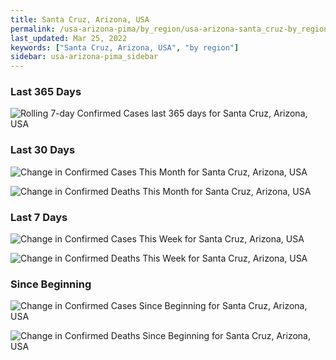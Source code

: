```yaml
---
title: Santa Cruz, Arizona, USA
permalink: /usa-arizona-pima/by_region/usa-arizona-santa_cruz-by_region.html
last_updated: Mar 25, 2022
keywords: ["Santa Cruz, Arizona, USA", "by region"]
sidebar: usa-arizona-pima_sidebar
---
```


<h3>Last 365 Days</h3>

![Rolling 7-day Confirmed Cases last 365 days for Santa Cruz, Arizona, USA](/covid_tracker/images/graphs/usa-arizona-santa_cruz-weekly_totals_graph.png)

<h3>Last 30 Days</h3>

![Change in Confirmed Cases This Month for Santa Cruz, Arizona, USA](/covid_tracker/images/graphs/usa-arizona-santa_cruz-delta_confirmed-30_days_graph.png)

![Change in Confirmed Deaths This Month for Santa Cruz, Arizona, USA](/covid_tracker/images/graphs/usa-arizona-santa_cruz-delta_deaths-30_days_graph.png)

<h3>Last 7 Days</h3>

![Change in Confirmed Cases This Week for Santa Cruz, Arizona, USA](/covid_tracker/images/graphs/usa-arizona-santa_cruz-delta_confirmed-7_days_graph.png)

![Change in Confirmed Deaths This Week for Santa Cruz, Arizona, USA](/covid_tracker/images/graphs/usa-arizona-santa_cruz-delta_deaths-7_days_graph.png)

<h3>Since Beginning</h3>

![Change in Confirmed Cases Since Beginning for Santa Cruz, Arizona, USA](/covid_tracker/images/graphs/usa-arizona-santa_cruz-delta_confirmed-since_beginning_graph.png)

![Change in Confirmed Deaths Since Beginning for Santa Cruz, Arizona, USA](/covid_tracker/images/graphs/usa-arizona-santa_cruz-delta_deaths-since_beginning_graph.png)
